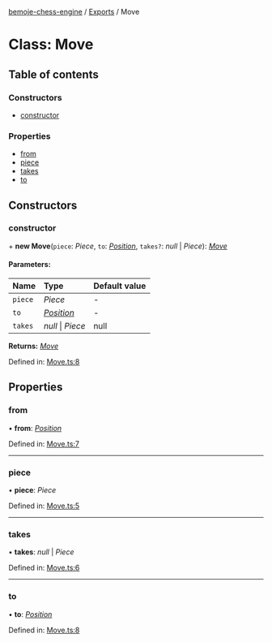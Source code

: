 [bemoje-chess-engine](../README.md) / [Exports](../modules.md) / Move

# Class: Move

## Table of contents

### Constructors

- [constructor](move.md#constructor)

### Properties

- [from](move.md#from)
- [piece](move.md#piece)
- [takes](move.md#takes)
- [to](move.md#to)

## Constructors

### constructor

\+ **new Move**(`piece`: *Piece*, `to`: [*Position*](position.md), `takes?`: *null* \| *Piece*): [*Move*](move.md)

#### Parameters:

Name | Type | Default value |
:------ | :------ | :------ |
`piece` | *Piece* | - |
`to` | [*Position*](position.md) | - |
`takes` | *null* \| *Piece* | null |

**Returns:** [*Move*](move.md)

Defined in: [Move.ts:8](https://github.com/bemoje/chess/blob/d6d5fcb/src/Move.ts#L8)

## Properties

### from

• **from**: [*Position*](position.md)

Defined in: [Move.ts:7](https://github.com/bemoje/chess/blob/d6d5fcb/src/Move.ts#L7)

___

### piece

• **piece**: *Piece*

Defined in: [Move.ts:5](https://github.com/bemoje/chess/blob/d6d5fcb/src/Move.ts#L5)

___

### takes

• **takes**: *null* \| *Piece*

Defined in: [Move.ts:6](https://github.com/bemoje/chess/blob/d6d5fcb/src/Move.ts#L6)

___

### to

• **to**: [*Position*](position.md)

Defined in: [Move.ts:8](https://github.com/bemoje/chess/blob/d6d5fcb/src/Move.ts#L8)
